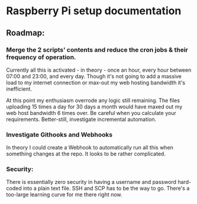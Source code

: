 # Raspberry Pi setup documentation

## Roadmap:

### Merge the 2 scripts' contents and reduce the cron jobs & their frequency of operation.

Currently all this is activated - in theory - once an hour, every hour between 07:00 and 23:00, and every day. Though it's not going to add a massive load to my internet connection or max-out my web hosting bandwidth it's inefficient.

At this point my enthusiasm overrode any logic still remaining.  The files uploading 15 times a day for 30 days a month would have maxed out my web host bandwidth 6 times over.  Be careful when you calculate your requirements.  Better-still, investigate incremental automation.

### Investigate Githooks and Webhooks

In theory I could create a Webhook to automatically run all this when something changes at the repo.  It looks to be rather complicated.

### Security:

There is essentially zero security in having a username and password hard-coded into a plain text file.  SSH and SCP has to be the way to go.  There's a too-large learning curve for me there right now.
